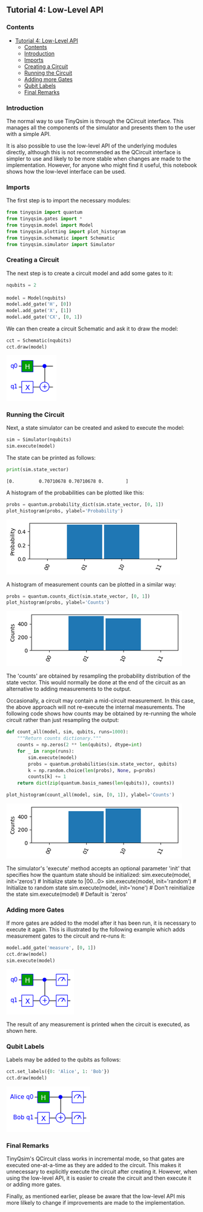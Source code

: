 $\newcommand{\bra}[1]{\left\langle{#1}\right|}
\newcommand{\ket}[1]{\left|{#1}\right\rangle}$
## Tutorial 4: Low-Level API

### Contents

- [Tutorial 4: Low-Level API](#tutorial-4-low-level-api)
  - [Contents](#contents)
  - [Introduction](#introduction)
  - [Imports](#imports)
  - [Creating a Circuit](#creating-a-circuit)
  - [Running the Circuit](#running-the-circuit)
  - [Adding more Gates](#adding-more-gates)
  - [Qubit Labels](#qubit-labels)
  - [Final Remarks](#final-remarks)

### Introduction

The normal way to use TinyQsim is through the QCircuit interface. This manages all the components of the simulator and presents them to the user with a simple API.

It is also possible to use the low-level API of the underlying modules directly, although this is not recommended as the QCircuit interface is simpler to use and likely to be more stable when changes are made to the implementation. However, for anyone who might find it useful, this notebook shows how the low-level interface can be used.

### Imports

The first step is to import the necessary modules:


```python
from tinyqsim import quantum
from tinyqsim.gates import *
from tinyqsim.model import Model
from tinyqsim.plotting import plot_histogram
from tinyqsim.schematic import Schematic
from tinyqsim.simulator import Simulator
```

### Creating a Circuit

The next step is to create a circuit model and add some gates to it:


```python
nqubits = 2

model = Model(nqubits)
model.add_gate('H', [0])
model.add_gate('X', [1])
model.add_gate('CX', [0, 1])
```

We can then create a circuit Schematic and ask it to draw the model:


```python
cct = Schematic(nqubits)
cct.draw(model)
```


    
![png](tutorial_4_low_level_api_files/tutorial_4_low_level_api_10_0.png)
    


### Running the Circuit

Next, a state simulator can be created and asked to execute the model:


```python
sim = Simulator(nqubits)
sim.execute(model)
```

The state can be printed as follows:


```python
print(sim.state_vector)
```

    [0.         0.70710678 0.70710678 0.        ]


A histogram of the probabilities can be plotted like this:


```python
probs = quantum.probability_dict(sim.state_vector, [0, 1])
plot_histogram(probs, ylabel='Probability')
```


    
![png](tutorial_4_low_level_api_files/tutorial_4_low_level_api_17_0.png)
    


A histogram of measurement counts can be plotted in a similar way:


```python
probs = quantum.counts_dict(sim.state_vector, [0, 1])
plot_histogram(probs, ylabel='Counts')
```


    
![png](tutorial_4_low_level_api_files/tutorial_4_low_level_api_19_0.png)
    


The 'counts' are obtained by resampling the probability distribution of the state vector. This would normally be done at the end of the circuit as an alternative to adding measurements to the output.

Occasionally, a circuit may contain a mid-circuit measurement. In this case, the above approach will not re-execute the internal measurements. The following code shows how counts may be obtained by re-running the whole circuit rather than just resampling the output:


```python
def count_all(model, sim, qubits, runs=1000):
    """Return counts dictionary."""
    counts = np.zeros(2 ** len(qubits), dtype=int)
    for _ in range(runs):
        sim.execute(model)
        probs = quantum.probabilities(sim.state_vector, qubits)
        k = np.random.choice(len(probs), None, p=probs)
        counts[k] += 1
    return dict(zip(quantum.basis_names(len(qubits)), counts))
```


```python
plot_histogram(count_all(model, sim, [0, 1]), ylabel='Counts')
```


    
![png](tutorial_4_low_level_api_files/tutorial_4_low_level_api_22_0.png)
    


The simulator's 'execute' method accepts an optional parameter 'init' that specifies how the quantum state should be initialized:
sim.execute(model, init='zeros')  # Initialize state to |00...0>
sim.execute(model, init='random') # Initialize to random state
sim.execute(model, init='none')   # Don't reinitialize the state
sim.execute(model)                # Default is 'zeros'
### Adding more Gates

If more gates are added to the model after it has been run, it is necessary to execute it again. This is illustrated by the following example which adds measurement gates to the circuit and re-runs it:


```python
model.add_gate('measure', [0, 1])
cct.draw(model)
sim.execute(model)
```


    
![png](tutorial_4_low_level_api_files/tutorial_4_low_level_api_27_0.png)
    


The result of any measurement is printed when the circuit is executed, as shown here.

### Qubit Labels

Labels may be added to the qubits as follows:


```python
cct.set_labels({0: 'Alice', 1: 'Bob'})
cct.draw(model)
```


    
![png](tutorial_4_low_level_api_files/tutorial_4_low_level_api_31_0.png)
    


### Final Remarks

TinyQsim's QCircuit class works in incremental mode, so that gates are executed one-at-a-time as they are added to the circuit. This makes it unnecessary to explicitly execute the circuit after creating it. However, when using the low-level API, it is easier to create the circuit and then execute it or adding more gates.

Finally, as mentioned earlier, please be aware that the low-level API mis more lilkely to change if improvements are made to the implementation.
